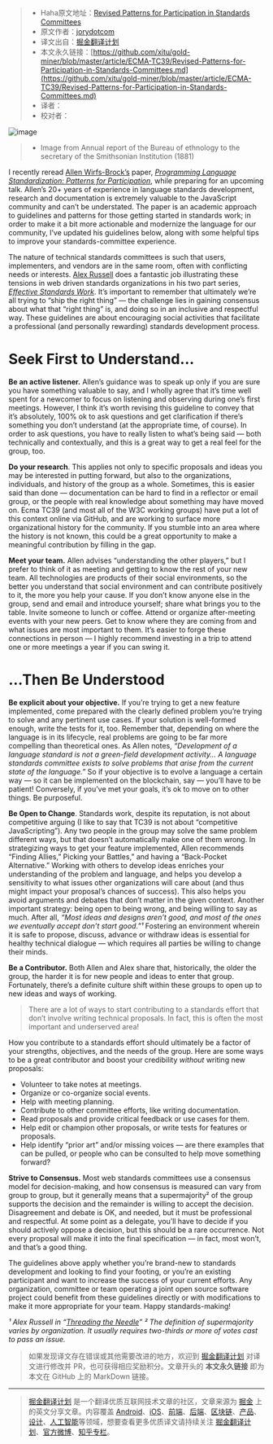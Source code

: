 > * Haha原文地址：[Revised Patterns for Participation in Standards Committees](https://medium.com/@jorydotcom/revised-patterns-for-participation-in-standards-committees-dae82d93954e)
> * 原文作者：[jorydotcom](https://medium.com/@jorydotcom)
> * 译文出自：[掘金翻译计划](https://github.com/xitu/gold-miner)
> * 本文永久链接：[https://github.com/xitu/gold-miner/blob/master/article/ECMA-TC39/Revised-Patterns-for-Participation-in-Standards-Committees.md](https://github.com/xitu/gold-miner/blob/master/article/ECMA-TC39/Revised-Patterns-for-Participation-in-Standards-Committees.md)
> * 译者：
> * 校对者：

![image](https://user-images.githubusercontent.com/8282645/118608707-92eb6f80-b7ec-11eb-9a4f-6f0a1b103f95.png)

> * Image from Annual report of the Bureau of ethnology to the secretary of the Smithsonian Institution (1881)

I recently reread [Allen Wirfs-Brock’s](https://twitter.com/awbjs) paper, *[Programming Language Standardization: Patterns for Participation](http://pl.csie.ntut.edu.tw/asianplop2016/proceedings/A14.pdf)*, while preparing for an upcoming talk. Allen’s 20+ years of experience in language standards development, research and documentation is extremely valuable to the JavaScript community and can’t be understated. The paper is an academic approach to guidelines and patterns for those getting started in standards work; in order to make it a bit more actionable and modernize the language for our community, I’ve updated his guidelines below, along with some helpful tips to improve your standards-committee experience.

The nature of technical standards committees is such that users, implementers, and vendors are in the same room, often with conflicting needs or interests. [Alex Russell](https://twitter.com/slightlylate) does a fantastic job illustrating these tensions in web driven standards organizations in his two part series, *[Effective Standards Work](https://infrequently.org/2018/06/effective-standards-work-part-1-the-lay-of-the-land/)*. It’s important to remember that ultimately we’re all trying to “ship the right thing” — the challenge lies in gaining consensus about what that “right thing” is, and doing so in an inclusive and respectful way. These guidelines are about encouraging social activities that facilitate a professional (and personally rewarding) standards development process.

# Seek First to Understand…

**Be an active listener.** Allen’s guidance was to speak up only if you are sure you have something valuable to say, and I wholly agree that it’s time well spent for a newcomer to focus on listening and observing during one’s first meetings. However, I think it’s worth revising this guideline to convey that it’s absolutely, 100% ok to ask questions and get clarification if there’s something you don’t understand (at the appropriate time, of course). In order to ask questions, you have to really listen to what’s being said — both technically and contextually, and this is a great way to get a real feel for the group, too.

**Do your research**. This applies not only to specific proposals and ideas you may be interested in putting forward, but also to the organizations, individuals, and history of the group as a whole. Sometimes, this is easier said than done — documentation can be hard to find in a reflector or email group, or the people with real knowledge about something may have moved on. Ecma TC39 (and most all of the W3C working groups) have put a lot of this context online via GitHub, and are working to surface more organizational history for the community. If you stumble into an area where the history is not known, this could be a great opportunity to make a meaningful contribution by filling in the gap.

**Meet your team.** Allen advises “understanding the other players,” but I prefer to think of it as meeting and getting to know the rest of your new team. All technologies are products of their social environments, so the better you understand that social environment and can contribute positively to it, the more you help your cause. If you don’t know anyone else in the group, send and email and introduce yourself; share what brings you to the table. Invite someone to lunch or coffee. Attend or organize after-meeting events with your new peers. Get to know where they are coming from and what issues are most important to them. It’s easier to forge these connections in person — I highly recommend investing in a trip to attend one or more meetings a year if you can swing it.

# …Then Be Understood

**Be explicit about your objective.** If you’re trying to get a new feature implemented, come prepared with the clearly defined problem you’re trying to solve and any pertinent use cases. If your solution is well-formed enough, write the tests for it, too. Remember that, depending on where the language is in its lifecycle, real problems are going to be far more compelling than theoretical ones. As Allen notes, *“Development of a language standard is not a green-field development activity… A language standards committee exists to solve problems that arise from the current state of the language.”* So if your objective is to evolve a language a certain way — so it can be implemented on the blockchain, say — you’ll have to be patient! Conversely, if you’ve met your goals, it’s ok to move on to other things. Be purposeful.

**Be Open to Change**. Standards work, despite its reputation, is not about competitive arguing (I like to say that TC39 is not about “competitive JavaScripting”). Any two people in the group may solve the same problem different ways, but that doesn’t automatically make one of them wrong. In strategizing ways to get your feature implemented, Allen recommends “Finding Allies,” Picking your Battles,” and having a “Back-Pocket Alternative.” Working with others to develop ideas enriches your understanding of the problem and language, and helps you develop a sensitivity to what issues other organizations will care about (and thus might impact your proposal’s chances of success). This also helps you avoid arguments and debates that don’t matter in the given context. Another important strategy: being open to being wrong, and being willing to say as much. After all, *“Most ideas and designs aren’t good, and most of the ones we eventually accept don’t start good.”¹* Fostering an environment wherein it is safe to propose, discuss, advance or withdraw ideas is essential for healthy technical dialogue — which requires all parties be willing to change their minds.

**Be a Contributor.** Both Allen and Alex share that, historically, the older the group, the harder it is for new people and ideas to enter that group. Fortunately, there’s a definite culture shift within these groups to open up to new ideas and ways of working.

> There are a lot of ways to start contributing to a standards effort that don’t involve writing technical proposals. In fact, this is often the most important and underserved area!

How you contribute to a standards effort should ultimately be a factor of your strengths, objectives, and the needs of the group. Here are some ways to be a great contributor and boost your credibility *without* writing new proposals:

- Volunteer to take notes at meetings.
- Organize or co-organize social events.
- Help with meeting planning.
- Contribute to other committee efforts, like writing documentation.
- Read proposals and provide critical feedback or use cases for them.
- Help edit or champion other proposals, or write tests for features or proposals.
- Help identify “prior art” and/or missing voices — are there examples that can be pulled, or people who can be consulted to help move something forward?

**Strive to Consensus.** Most web standards committees use a consensus model for decision-making, and how consensus is measured can vary from group to group, but it generally means that a supermajority² of the group supports the decision and the remainder is willing to accept the decision. Disagreement and debate is OK, and needed, but it must be professional and respectful. At some point as a delegate, you’ll have to decide if you should actively oppose a decision, but this should be a rare occurrence. Not every proposal will make it into the final specification — in fact, most won’t, and that’s a good thing.

The guidelines above apply whether you’re brand-new to standards development and looking to find your footing, or you’re an existing participant and want to increase the success of your current efforts. Any organization, committee or team operating a joint open source software project could benefit from these guidelines directly or with modifications to make it more appropriate for your team. Happy standards-making!

*¹ Alex Russell in “[Threading the Needle](https://infrequently.org/2018/06/effective-standards-work-part-2-threading-the-needle/)”
 ² The definition of supermajority varies by organization. It usually requires two-thirds or more of votes cast to pass an issue.*

> 如果发现译文存在错误或其他需要改进的地方，欢迎到 [掘金翻译计划](https://github.com/xitu/gold-miner) 对译文进行修改并 PR，也可获得相应奖励积分。文章开头的 **本文永久链接** 即为本文在 GitHub 上的 MarkDown 链接。

---

> [掘金翻译计划](https://github.com/xitu/gold-miner) 是一个翻译优质互联网技术文章的社区，文章来源为 [掘金](https://juejin.im) 上的英文分享文章。内容覆盖 [Android](https://github.com/xitu/gold-miner#android)、[iOS](https://github.com/xitu/gold-miner#ios)、[前端](https://github.com/xitu/gold-miner#前端)、[后端](https://github.com/xitu/gold-miner#后端)、[区块链](https://github.com/xitu/gold-miner#区块链)、[产品](https://github.com/xitu/gold-miner#产品)、[设计](https://github.com/xitu/gold-miner#设计)、[人工智能](https://github.com/xitu/gold-miner#人工智能)等领域，想要查看更多优质译文请持续关注 [掘金翻译计划](https://github.com/xitu/gold-miner)、[官方微博](http://weibo.com/juejinfanyi)、[知乎专栏](https://zhuanlan.zhihu.com/juejinfanyi)。
